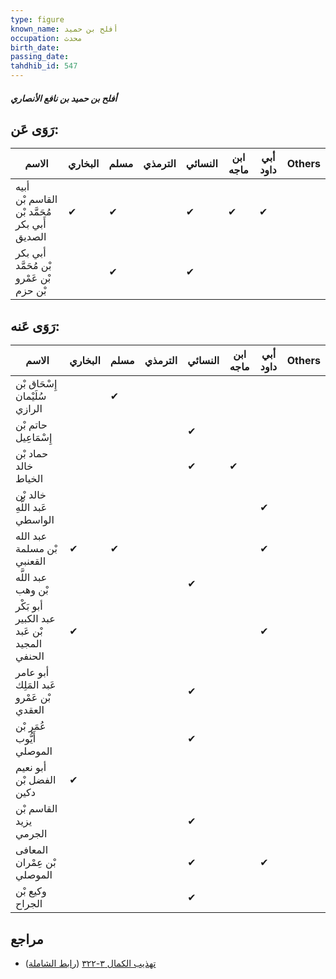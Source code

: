 ```yaml
---
type: figure
known_name: أفلح بن حميد
occupation: محدث
birth_date:
passing_date:
tahdhib_id: 547
---
```

##### أفلح بن حميد بن نافع الأنصاري

## رَوَى عَن:
| الاسم                                        | البخاري | مسلم | الترمذي | النسائي | ابن ماجه | أبي داود | Others |
| -------------------------------------------- | ------- | ---- | ------- | ------- | -------- | -------- | ------ |
| أبيه القاسم بْن مُحَمَّد بْن أَبي بكر الصديق | ✔       | ✔    |         | ✔       | ✔        | ✔        |        |
| أبي بكر بْن مُحَمَّد بْن عَمْرو بْن حزم      |         | ✔    |         | ✔       |          |          |        |
## رَوَى عَنه:
| الاسم                                       | البخاري | مسلم | الترمذي | النسائي | ابن ماجه | أبي داود | Others |
| ------------------------------------------- | ------- | ---- | ------- | ------- | -------- | -------- | ------ |
| إِسْحَاق بْن سُلَيْمان الرازي               |         | ✔    |         |         |          |          |        |
| حاتم بْن إِسْمَاعِيل                        |         |      |         | ✔       |          |          |        |
| حماد بْن خالد الخياط                        |         |      |         | ✔       | ✔        |          |        |
| خالد بْن عَبد اللَّهِ الواسطي               |         |      |         |         |          | ✔        |        |
| عبد الله بْن مسلمة القعنبي                  | ✔       | ✔    |         |         |          | ✔        |        |
| عبد اللَّه بْن وهب                          |         |      |         | ✔       |          |          |        |
| أبو بَكْر عبد الكبير بْن عَبد المجيد الحنفي | ✔       |      |         |         |          | ✔        |        |
| أبو عامر عَبد المَلِك بْن عَمْرو العقدي     |         |      |         | ✔       |          |          |        |
| عُمَر بْن أَيُّوب الموصلي                   |         |      |         | ✔       |          |          |        |
| أبو نعيم الفضل بْن دكين                     | ✔       |      |         |         |          |          |        |
| القاسم بْن يزيد الجرمي                      |         |      |         | ✔       |          |          |        |
| المعافى بْن عِمْران الموصلي                 |         |      |         | ✔       |          | ✔        |        |
| وكيع بْن الجراح                             |         |      |         | ✔       |          |          |        |
## مراجع
- [تهذيب الكمال ٣-٣٢٢](obsidian://open?vault=Tahdhib-al-Kamal&file=Figures/٥٤٧-أفلح%20بن%20حميد%20بن%20نافع%20الأنصاري) ([رابط الشاملة](https://shamela.ws/book/3722/1336))